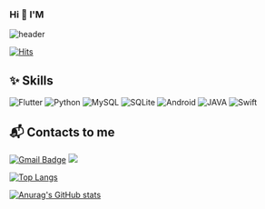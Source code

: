 ### Hi 👋 I'M 

<!--
**kkung-He/kkung-He** is a ✨ _special_ ✨ repository because its `README.md` (this file) appears on your GitHub profile.

Here are some ideas to get you started:

- 🔭 I’m currently working on ...
- 🌱 I’m currently learning ...
- 👯 I’m looking to collaborate on ...
- 🤔 I’m looking for help with ...
- 💬 Ask me about ...
- 📫 How to reach me: ...
- 😄 Pronouns: ...
- ⚡ Fun fact: ...
-->

![header](https://capsule-render.vercel.app/api?type=waving&color=B1B2FF&height=180&section=header&text=kkung-He&fontColor=ffffff&fontSize=40&desc=Kwon%20Hyo-eun&descSize=30&fontAlignY=45&animation=twinkling)

[![Hits](https://hits.seeyoufarm.com/api/count/incr/badge.svg?url=https%3A%2F%2Fgithub.com%2Fsudole%2Fhit-counter&count_bg=%233795EA&title_bg=%23777171&icon=&icon_color=%23E7E7E7&title=hits&edge_flat=false)](https://hits.seeyoufarm.com)

## :sparkles: Skills

![Flutter](https://img.shields.io/badge/Flutter-02569B?style=flat-square&logo=Flutter&logoColor=white) ![Python](https://img.shields.io/badge/Python-3776AB?style=flat-square&logo=python&logoColor=white)  ![MySQL](https://img.shields.io/badge/MySQL-4479A1?style=flat-square&logo=mysql&logoColor=white) ![SQLite](https://img.shields.io/badge/SQLite-003B57?style=flat-square&logo=sqlite&logoColor=white) ![Android](https://img.shields.io/badge/Android-3DDC84?style=flat-square&logo=Android&logoColor=white) ![JAVA](https://img.shields.io/badge/JAVA-003545?style=flat-square&logo=JAVA&logoColor=white)
![Swift](https://img.shields.io/badge/Swift-F05138?style=flat-square&logo=Swift&logoColor=white)

## 📬 Contacts to me
[![Gmail Badge](https://img.shields.io/badge/Gmail-d14836?style-flat-square&logo=Gmail&logoColor=white&link=mailto:kkunghe.d@gmail.com)](mailto:kkunghe.d@gmail.com) <a target="_blank" href="https://coding-pongdang.tistory.com/"><img src="https://img.shields.io/badge/Tech blog-404254?style=flat-square&logo=Devpost&logoColor=white&link=https://coding-pongdang.tistory.com/"/>


[![Top Langs](https://github-readme-stats.vercel.app/api/top-langs/?username=kkunghe.d&layout=compact&theme=dracula)](https://github.com/anuraghazra/github-readme-stats)

[![Anurag's GitHub stats](https://github-readme-stats.vercel.app/api?username=sudole&theme=dracula)](https://github.com/anuraghazra/github-readme-stats)
